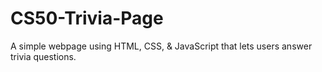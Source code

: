 # CS50-Trivia-Page
A simple webpage using HTML, CSS, &amp; JavaScript that lets users answer trivia questions. 
